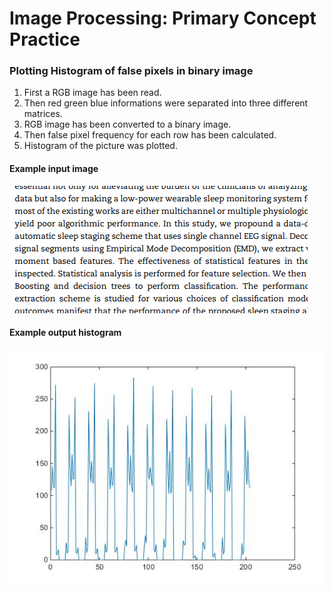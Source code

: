 # Image Processing: Primary Concept Practice #
### Plotting Histogram of false pixels in binary image ###
1. First a RGB image has been read.
2. Then red green blue informations were separated into three different matrices.
3. RGB image has been converted to a binary image.
4. Then false pixel frequency for each row has been calculated.
5. Histogram of the picture was plotted.

#### Example input image ####
![Sample image 1](https://raw.githubusercontent.com/Caffeine12/Histogram/master/pichistogram.png "Sample image 1")

#### Example output histogram ####
![Sample output 1](https://raw.githubusercontent.com/Caffeine12/Histogram/master/result_histogram.jpg "Sample output 1")

